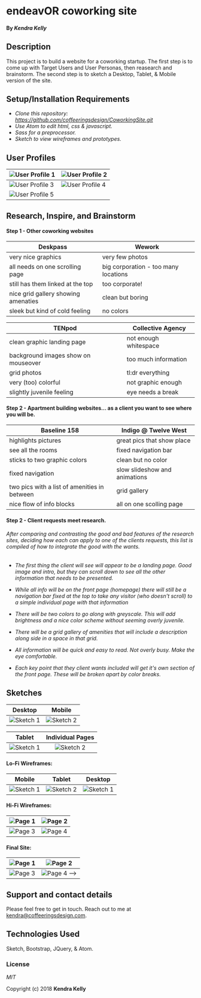 # endeavOR coworking site

#### By _**Kendra Kelly**_

## Description

This project is to build a website for a coworking startup. The first step is to come up with Target Users and User Personas, then reasearch and brainstorm. The second step is to sketch a Desktop, Tablet, & Mobile version of the site.

## Setup/Installation Requirements

* _Clone this repository: https://github.com/coffeeringsdesign/CoworkingSite.git_
* _Use Atom to edit html, css & javascript._
* _Sass for a preprocessor._
* _Sketch to view wireframes and prototypes._

## User Profiles

![User Profile 1](img/1.jpg) | ![User Profile 2](img/2.jpg)
---------------------- | -----------------------
![User Profile 3](img/3.jpg) | ![User Profile 4](img/4.jpg)
![User Profile 5](img/5.jpg) |

## Research, Inspire, and Brainstorm

#### Step 1 - Other coworking websites

Deskpass | Wework
---------------------- | -----------------------
very nice graphics | very few photos
all needs on one scrolling page | big corporation - too many locations
still has them linked at the top | too corporate!
nice grid gallery showing amenaties | clean but boring
sleek but kind of cold feeling | no colors

TENpod | Collective Agency
---------------------- | -----------------------
clean graphic landing page | not enough whitespace
background images show on mouseover | too much information
grid photos | tl:dr everything
very (too) colorful | not graphic enough
slightly juvenile feeling | eye needs a break

#### Step 2 - Apartment building websites... as a client you want to see where you will be.

Baseline 158 | Indigo @ Twelve West
---------------------- | -----------------------
highlights pictures | great pics that show place
see all the rooms | fixed navigation bar
sticks to two graphic colors | clean but no color
fixed navigation | slow slideshow and animations
two pics with a list of amenities in between | grid gallery
nice flow of info blocks | all on one scolling page

#### Step 2 - Client requests meet research.

###### After comparing and contrasting the good and bad features of the research sites, deciding how each can apply to one of the clients requests, this list is compiled of how to integrate the good with the wants.

* _The first thing the client will see will appear to be a landing page. Good image and intro, but they can scroll down to see all the other information that needs to be presented._

* _While all info will be on the front page (homepage) there will still be a navigation bar fixed at the top to take any visitor (who doesn't scroll) to a simple individual page with that information_

* _There will be two colors to go along with greyscale. This will add brightness and a nice color scheme without seeming overly juvenile._

* _There will be a grid gallery of amenities that will include a description along side in a space in that grid._

* _All information will be quick and easy to read. Not overly busy. Make the eye comfortable._

* _Each key point that they client wants included will get it's own section of the front page. These will be broken apart by color breaks._

## Sketches

Desktop | Mobile
:-----------------------: | :-----------------------:
![Sketch 1](img/sketch1.jpeg) | ![Sketch 2](img/sketch2.jpeg)

Tablet | Individual Pages
:-----------------------: | :-----------------------:
![Sketch 1](img/sketch3.jpeg) | ![Sketch 2](img/sketch4.jpeg)

#### Lo-Fi Wireframes:
Mobile | Tablet | Desktop
:-----------------------: | :-----------------------: | :-----------------------:
![Sketch 1](img/lowfiMobileWireframe.png) | ![Sketch 2](img/lowfiTabletWireframe.png) | ![Sketch 1](img/)

#### Hi-Fi Wireframes:
![Page 1](img/) | ![Page 2](img/)
---------------------- | -----------------------
![Page 3](img/) | ![Page 4](img/)


#### Final Site:
![Page 1](img/) | ![Page 2](img/)
---------------------- | -----------------------
![Page 3](img/) | ![Page 4](img/) -->


## Support and contact details

Please feel free to get in touch. Reach out to me at kendra@coffeeringsdesign.com.

## Technologies Used

Sketch, Bootstrap, JQuery, & Atom.

### License

*MIT*

Copyright (c) 2018 **Kendra Kelly**
